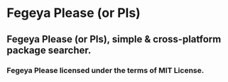 # Fegeya Please (or Pls)
##  Fegeya Please (or Pls), simple &amp; cross-platform package searcher.

### Fegeya Please licensed under the terms of MIT License. 
